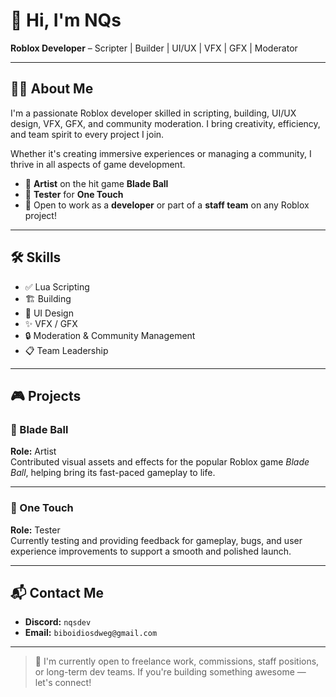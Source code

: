 # 👋 Hi, I'm NQs

**Roblox Developer** – Scripter | Builder | UI/UX | VFX | GFX | Moderator

---

## 🧑‍💻 About Me

I'm a passionate Roblox developer skilled in scripting, building, UI/UX design, VFX, GFX, and community moderation. I bring creativity, efficiency, and team spirit to every project I join.

Whether it's creating immersive experiences or managing a community, I thrive in all aspects of game development.

- 🎨 **Artist** on the hit game **Blade Ball**
- 🧪 **Tester** for **One Touch**
- 🤝 Open to work as a **developer** or part of a **staff team** on any Roblox project!

---

## 🛠️ Skills

- ✅ Lua Scripting
- 🏗️ Building
- 🎨 UI Design
- ✨ VFX / GFX
- 🔒 Moderation & Community Management
- 📋 Team Leadership

---

## 🎮 Projects

### 🔹 Blade Ball
**Role:** Artist  
Contributed visual assets and effects for the popular Roblox game *Blade Ball*, helping bring its fast-paced gameplay to life.

---

### 🔹 One Touch
**Role:** Tester  
Currently testing and providing feedback for gameplay, bugs, and user experience improvements to support a smooth and polished launch.

---

## 📬 Contact Me

- **Discord:** `nqsdev`
- **Email:** `biboidiosdweg@gmail.com`

---

> 💼 I'm currently open to freelance work, commissions, staff positions, or long-term dev teams. If you're building something awesome — let's connect!


